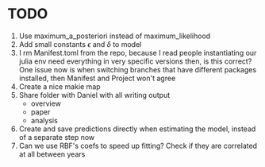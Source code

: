 # TODO

1. Use maximum_a_posteriori instead of maximum_likelihood
2. Add small constants $\epsilon$ and $\delta$ to model
3. I rm Manifest.toml from the repo, because I read people
   instantiating our julia env need everything in very specific
   versions then, is this correct? One issue now is when switching
   branches that have different packages installed, then Manifest and
   Project won't agree
4. Create a nice makie map   
5. Share folder with Daniel with all writing output
   - overview
   - paper
   - analysis
6. Create and save predictions directly when estimating the model,
   instead of a separate step now
7. Can we use RBF's coefs to speed up fitting? Check if they are
   correlated at all between years
